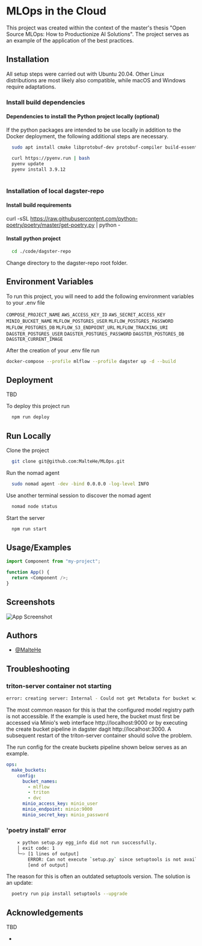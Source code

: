 # MLOps in the Cloud

This project was created within the context of the master's thesis "Open Source MLOps: How to Productionize AI Solutions". The project serves as an example of the application of the best practices.

## Installation

All setup steps were carried out with Ubuntu 20.04. Other Linux distributions are most likely also compatible, while macOS and Windows require adaptations.

### Install build dependencies

#### Dependencies to install the Python project locally (optional)

If the python packages are intended to be use locally in addition to the Docker deployment, the following additional steps are necessary.

```bash
  sudo apt install cmake libprotobuf-dev protobuf-compiler build-essential libedit-dev
```

```bash
  curl https://pyenv.run | bash
  pyenv update
  pyenv install 3.9.12
```

#

### Installation of local dagster-repo

#### Install build requirements

curl -sSL https://raw.githubusercontent.com/python-poetry/poetry/master/get-poetry.py | python -

#### Install python project

```bash
  cd ./code/dagster-repo
```

Change directory to the dagster-repo root folder.

## Environment Variables

To run this project, you will need to add the following environment variables to your .env file

`COMPOSE_PROJECT_NAME`
`AWS_ACCESS_KEY_ID`
`AWS_SECRET_ACCESS_KEY`
`MINIO_BUCKET_NAME`
`MLFLOW_POSTGRES_USER`
`MLFLOW_POSTGRES_PASSWORD`
`MLFLOW_POSTGRES_DB`
`MLFLOW_S3_ENDPOINT_URL`
`MLFLOW_TRACKING_URI`
`DAGSTER_POSTGRES_USER`
`DAGSTER_POSTGRES_PASSWORD`
`DAGSTER_POSTGRES_DB`
`DAGSTER_CURRENT_IMAGE`

After the creation of your .env file run

```bash
docker-compose --profile mlflow --profile dagster up -d --build
```

## Deployment

TBD

To deploy this project run

```bash
  npm run deploy
```

## Run Locally

Clone the project

```bash
  git clone git@github.com:MalteHe/MLOps.git
```

Run the nomad agent

```bash
  sudo nomad agent -dev -bind 0.0.0.0 -log-level INFO
```

Use another terminal session to discover the nomad agent

```bash
  nomad node status
```

Start the server

```bash
  npm run start
```

## Usage/Examples

```javascript
import Component from "my-project";

function App() {
  return <Component />;
}
```

## Screenshots

![App Screenshot](https://via.placeholder.com/468x300?text=App+Screenshot+Here)

## Authors

- [@MalteHe](https://github.com/MalteHe)

## Troubleshooting

### triton-server container not starting

```bash
error: creating server: Internal - Could not get MetaData for bucket with name triton due to exception: , error message: No response body.
```

The most common reason for this is that the configured model registry path is not accessible. If the example is used here, the bucket must first be accessed via Minio's web interface http://localhost:9000 or by executing the create bucket pipeline in dagster dagit http://localhost:3000. A subsequent restart of the triton-server container should solve the problem.

The run config for the create buckets pipeline shown below serves as an example.

```yml
ops:
  make_buckets:
    config:
      bucket_names:
        - mlflow
        - triton
        - dvc
      minio_access_key: minio_user
      minio_endpoint: minio:9000
      minio_secret_key: minio_password
```

### 'poetry install' error

```bash
    × python setup.py egg_info did not run successfully.
    │ exit code: 1
    ╰─> [1 lines of output]
        ERROR: Can not execute `setup.py` since setuptools is not available in the build environment.
        [end of output]
```

The reason for this is often an outdated setuptools version. The solution is an update:

```bash
  poetry run pip install setuptools --upgrade
```

## Acknowledgements

TBD

- []()
